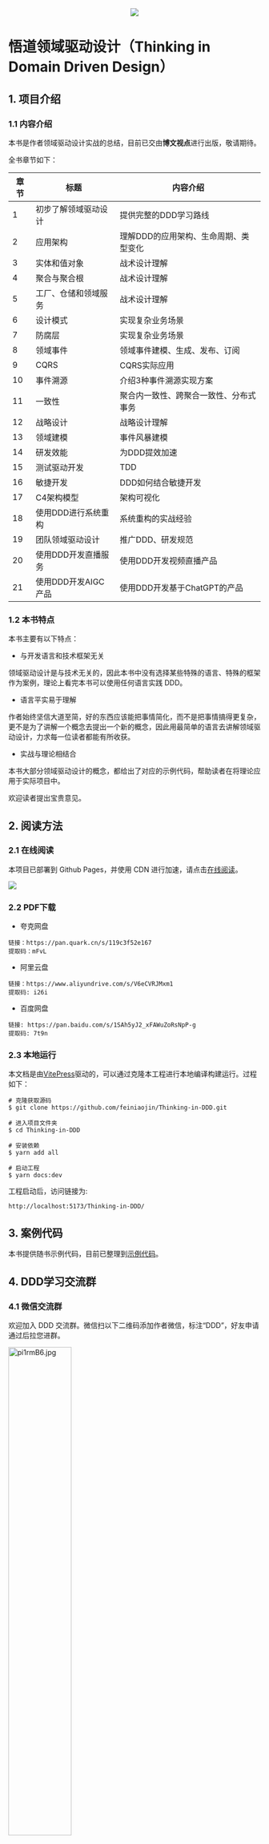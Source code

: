 <div style="text-align: center;"><img src="https://s1.ax1x.com/2023/02/27/pp9zsgg.png"/></div>

# 悟道领域驱动设计（Thinking in Domain Driven Design）

## 1. 项目介绍

### 1.1 内容介绍

本书是作者领域驱动设计实战的总结，目前已交由**博文视点**进行出版，敬请期待。

全书章节如下：

|章节|标题|内容介绍|
|-----|---------------|--|
| 1 | 初步了解领域驱动设计 | 提供完整的DDD学习路线 |
| 2 | 应用架构 |理解DDD的应用架构、生命周期、类型变化|
| 3 | 实体和值对象 |战术设计理解|
| 4 | 聚合与聚合根 |战术设计理解|
| 5 | 工厂、仓储和领域服务 |战术设计理解|
| 6 | 设计模式 |实现复杂业务场景|
| 7 | 防腐层 |实现复杂业务场景|
| 8 | 领域事件 |领域事件建模、生成、发布、订阅|
| 9 | CQRS |CQRS实际应用|
| 10 | 事件溯源 |介绍3种事件溯源实现方案|
| 11 | 一致性 |聚合内一致性、跨聚合一致性、分布式事务|
| 12 | 战略设计 |战略设计理解|
| 13 | 领域建模 |事件风暴建模|
| 14 | 研发效能 |为DDD提效加速|
| 15 | 测试驱动开发 |TDD|
| 16 | 敏捷开发 |DDD如何结合敏捷开发|
| 17 | C4架构模型 |架构可视化|
| 18 | 使用DDD进行系统重构 |系统重构的实战经验|
| 19 | 团队领域驱动设计 |推广DDD、研发规范|
| 20 | 使用DDD开发直播服务 |使用DDD开发视频直播产品|
| 21 | 使用DDD开发AIGC产品 |使用DDD开发基于ChatGPT的产品|

### 1.2 本书特点

本书主要有以下特点：

- 与开发语言和技术框架无关

领域驱动设计是与技术无关的，因此本书中没有选择某些特殊的语言、特殊的框架作为案例，理论上看完本书可以使用任何语言实践 DDD。

- 语言平实易于理解

作者始终坚信大道至简，好的东西应该能把事情简化，而不是把事情搞得更复杂，更不是为了讲解一个概念去提出一个新的概念，因此用最简单的语言去讲解领域驱动设计，力求每一位读者都能有所收获。

- 实战与理论相结合

本书大部分领域驱动设计的概念，都给出了对应的示例代码，帮助读者在将理论应用于实际项目中。

欢迎读者提出宝贵意见。

## 2. 阅读方法

### 2.1 在线阅读

本项目已部署到 Github Pages，并使用 CDN 进行加速，请点击[在线阅读](https://ddd.feiniaojin.com/)。

![](https://s1.ax1x.com/2023/06/27/pCa5cm6.png)

### 2.2 PDF下载

- 夸克网盘

```text
链接：https://pan.quark.cn/s/119c3f52e167
提取码：mFvL
```

- 阿里云盘

```text
链接：https://www.aliyundrive.com/s/V6eCVRJMxm1
提取码: i26i
```

- 百度网盘

```text
链接: https://pan.baidu.com/s/1SAh5yJ2_xFAWuZoRsNpP-g
提取码: 7t9n 
```

### 2.3 本地运行

本文档是由[VitePress](https://github.com/vuejs/vitepress)驱动的，可以通过克隆本工程进行本地编译构建运行。过程如下：

```shell
# 克隆获取源码
$ git clone https://github.com/feiniaojin/Thinking-in-DDD.git

# 进入项目文件夹
$ cd Thinking-in-DDD

# 安装依赖
$ yarn add all

# 启动工程
$ yarn docs:dev
```

工程启动后，访问链接为:

```shell
http://localhost:5173/Thinking-in-DDD/
```

## 3. 案例代码

本书提供随书示例代码，目前已整理到[示例代码](https://ddd.feiniaojin.com/samples.html)。

## 4. DDD学习交流群

### 4.1 微信交流群

欢迎加入 DDD 交流群。微信扫以下二维码添加作者微信，标注“DDD”，好友申请通过后拉您进群。

<div><img src="./assets/qr.jpg" width="50%" height="50%" alt="pi1rmB6.jpg" border="0"/></div>

### 4.2 公众号

本书专属公众号“悟道领域驱动设计”，对于读者提出的问题，作者解答后将发布在该公众号上。敬请关注。

<div><img src="./assets/gzh.jpg" width="50%" height="50%" alt="pi1rmB6.jpg" border="0"/></div>

## 5. 版权声明

### 本作品代码部分

采用 [Apache 2.0 协议](https://www.apache.org/licenses/LICENSE-2.0)进行许可。

遵循许可的前提下，你可以自由地对代码进行修改，再发布，可以将代码用作商业用途。但要求你：

**署名**：在原有代码和衍生代码中，保留原作者署名及代码来源信息。

> 必须提供作者的署名以及本作品的链接（https://ddd.feiniaojin.com/）

**保留许可证**：在原有代码和衍生代码中，保留 Apache 2.0 协议文件。

### 本作品文档、图片等内容部分

采用[署名-非商业性使用-禁止演绎 4.0 国际 (CC BY-NC-ND 4.0 DEED)](https://creativecommons.org/licenses/by-nc-nd/4.0/deed.zh-hans)
进行许可。

在遵守以下条件的前提下：

**署名**： 您必须给出 适当的署名 ，提供指向本许可协议的链接，同时 标明是否（对原始作品）作了修改
。您可以用任何合理的方式来署名，但是不得以任何方式暗示许可人为您或您的使用背书。

> 引用本作品任何内容时，必须提供作者的署名以及本作品的链接（ https://ddd.feiniaojin.com/ ）

**非商业性使用**： 您不得将本作品用于 商业目的 。

> 在媒体、自媒体平台（包括但不限于微信公众号、头条号等）转载、二次创作、发表等行为将被视为商业应用，必须取得作者的授权。

**禁止演绎**： 如果您 再混合、转换、或者基于该作品创作 ，您不可以分发修改作品。

> 基于本作品任何内容，进行任何形式（包括但不限于文章、视频、语音、有声书等）的二次创作（包括翻译为其他语言），必须取得作者的授权。

**没有附加限制**： 您不得适用法律术语或者 技术措施 从而限制其他人做许可协议允许的事情。

您可以自由地：

**共享**： 在任何媒介以任何形式复制、发行本作品。

只要你遵守许可协议条款，许可人就无法收回你的这些权利。


